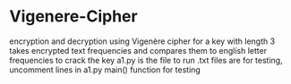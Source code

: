 # Vigenere-Cipher
encryption and decryption using Vigenère cipher for a key with length 3
takes encrypted text frequencies and compares them to english letter frequencies to crack the key
a1.py is the file to run
.txt files are for testing, uncomment lines in a1.py main() function for testing
